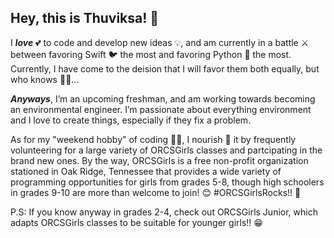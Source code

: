 ## Hey, this is Thuviksa! 👋

I ***love*** 💕 to code and develop new ideas 💡, and am currently in a battle ⚔️ between favoring Swift 🐦 the most and favoring Python 🐍 the most. Currently, I have come to the deision that I will favor them both equally, but who knows 🤷‍♀️...

***Anyways***, I’m an upcoming freshman, and am working towards becoming an environmental engineer. I’m passionate about everything environment and I love to create things, especially if they fix a problem.

As for my "weekend hobby" of coding 👩‍💻, I nourish 🌱  it by frequently volunteering for a large variety of ORCSGirls classes and partcipating in the brand new ones. By the way, ORCSGirls is a free non-profit organization stationed in Oak Ridge, Tennessee that provides a wide variety of programming opportunities for girls from grades 5-8, though high schoolers in grades 9-10 are more than welcome to join! 😊
#ORCSGirlsRocks!! 🥳

P.S: If you know anyway in grades 2-4, check out ORCSGirls Junior, which adapts ORCSGirls classes to be suitable for younger girls!! 😁
